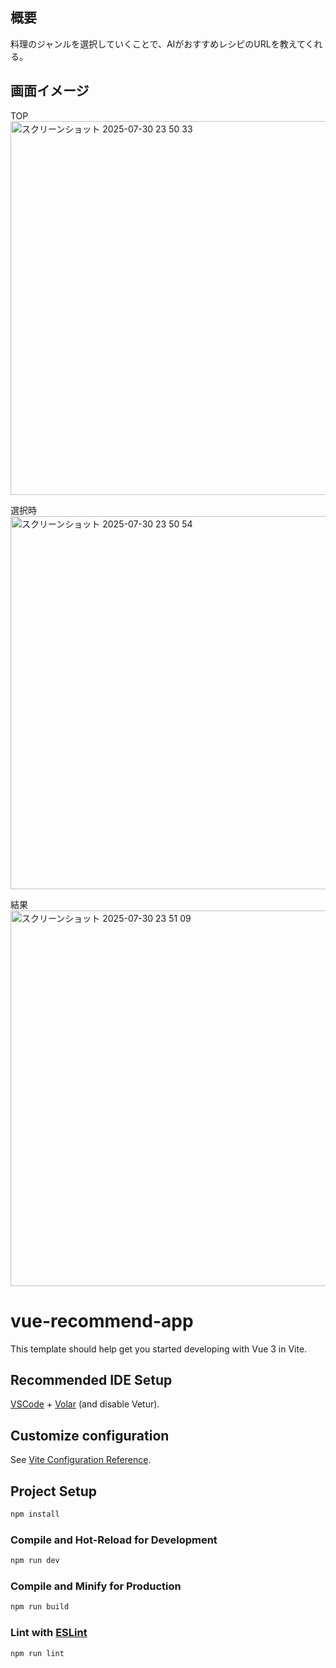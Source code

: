 ## 概要
料理のジャンルを選択していくことで、AIがおすすめレシピのURLを教えてくれる。
## 画面イメージ
TOP  
<img width="962" height="598" alt="スクリーンショット 2025-07-30 23 50 33" src="https://github.com/user-attachments/assets/208d6f90-007b-4c11-a2c5-8282ded416fc" />  
  
選択時   
<img width="958" height="597" alt="スクリーンショット 2025-07-30 23 50 54" src="https://github.com/user-attachments/assets/4edd1add-b599-4f06-a32f-4f7ed9dbe36a" />
  
結果   
<img width="961" height="601" alt="スクリーンショット 2025-07-30 23 51 09" src="https://github.com/user-attachments/assets/350ec1da-ba99-40ee-bdd5-8b20c703e4b3" />  

# vue-recommend-app

This template should help get you started developing with Vue 3 in Vite.

## Recommended IDE Setup

[VSCode](https://code.visualstudio.com/) + [Volar](https://marketplace.visualstudio.com/items?itemName=Vue.volar) (and disable Vetur).

## Customize configuration

See [Vite Configuration Reference](https://vite.dev/config/).

## Project Setup

```sh
npm install
```

### Compile and Hot-Reload for Development

```sh
npm run dev
```

### Compile and Minify for Production

```sh
npm run build
```

### Lint with [ESLint](https://eslint.org/)

```sh
npm run lint
```
